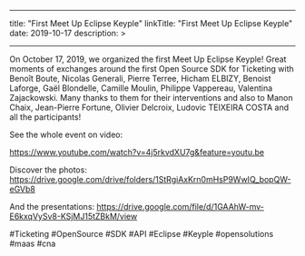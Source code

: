 
---
title: "First Meet Up Eclipse Keyple"
linkTitle: "First Meet Up Eclipse Keyple"
date: 2019-10-17
description: >
  
---

On October 17, 2019, we organized the first Meet Up Eclipse Keyple! Great moments of exchanges around the first Open Source SDK for Ticketing with Benoît Boute, Nicolas Generali, Pierre Terree, Hicham ELBIZY, Benoist Laforge, Gaël Blondelle, Camille Moulin, Philippe Vappereau, Valentina Zajackowski. Many thanks to them for their interventions and also to Manon Chaix, Jean-Pierre Fortune, Olivier Delcroix, Ludovic TEIXEIRA COSTA and all the participants!

 

See the whole event on video:

https://www.youtube.com/watch?v=4j5rkvdXU7g&feature=youtu.be

 

Discover the photos: https://drive.google.com/drive/folders/1StRgiAxKrn0mHsP9WwIQ_bopQW-eGVb8

 

And the presentations: https://drive.google.com/file/d/1GAAhW-mv-E6kxqVySv8-KSjMJ15tZBkM/view

 

 

#Ticketing #OpenSource #SDK #API #Eclipse #Keyple #opensolutions #maas #cna